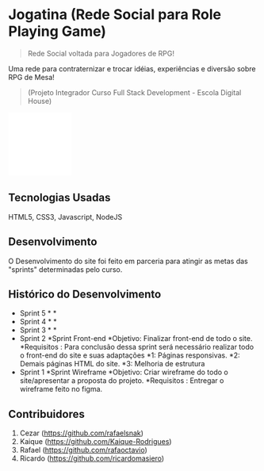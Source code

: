 # Jogatina (Rede Social para Role Playing Game)
> Rede Social voltada para Jogadores de RPG!

Uma rede para contraternizar e trocar idéias, experiências e diversão sobre RPG de Mesa!

>(Projeto Integrador Curso Full Stack Development - Escola Digital House)

![](tetris.gif)


## Tecnologias Usadas

HTML5, CSS3, Javascript, NodeJS

## Desenvolvimento

O Desenvolvimento do site foi feito em parceria para atingir as metas das "sprints" determinadas pelo curso.

## Histórico do Desenvolvimento

* Sprint 5
    * 
    *
* Sprint 4
    * 
    * 
* Sprint 3
    * 
    * 
* Sprint 2
    *Sprint Front-end
    *Objetivo: Finalizar front-end de todo o site.
    *Requisitos : Para conclusão dessa sprint será necessário realizar todo o front-end do site e suas adaptações
    *1: Páginas responsivas.
    *2: Demais páginas HTML do site.
    *3: Melhoria de estrutura
* Sprint 1
    *Sprint Wireframe
    *Objetivo: Criar wireframe do todo o site/apresentar a proposta do projeto.
    *Requisitos : Entregar o wireframe feito no figma.
  

## Contribuidores

1. Cezar (https://github.com/rafaelsnak)
2. Kaique (https://github.com/Kaique-Rodrigues)
3. Rafael (https://github.com/rafaoctavio)
4. Ricardo (https://github.com/ricardomasiero)


